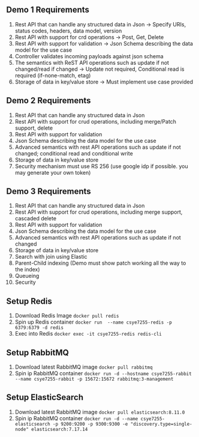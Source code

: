## Demo 1 Requirements

1. Rest API that can handle any structured data in Json -> Specify URIs, status codes, headers, data model, version
2. Rest API with support for crd operations -> Post, Get, Delete
3. Rest API with support for validation -> Json Schema describing the data model for the use case
4. Controller validates incoming payloads against json schema
5. The semantics with ReST API operations such as update if not changed/read if changed -> Update not required, Conditional read is required (if-none-match, etag)
6. Storage of data in key/value store -> Must implement use case provided

## Demo 2 Requirements

1. Rest API that can handle any structured data in Json
2. Rest API with support for crud operations, including merge/Patch support,  delete
3. Rest API with support for validation
4. Json Schema describing the data model for the use case
5. Advanced semantics with rest API operations such as update if not changed; conditional read and conditional write
6. Storage of data in key/value store
7. Security mechanism must use RS 256 (use google idp if possible. you may generate your own token)

## Demo 3 Requirements

1. Rest API that can handle any structured data in Json
2. Rest API with support for crud operations, including merge support, cascaded delete
3. Rest API with support for validation
4. Json Schema describing the data model for the use case
5. Advanced semantics with rest API operations such as update if not changed
6. Storage of data in key/value store
7. Search with join using Elastic
8. Parent-Child indexing (Demo must show patch working all the way to the index)
9. Queueing
10. Security

## Setup Redis
1. Download Redis Image `docker pull redis`
2. Spin up Redis container `docker run  --name csye7255-redis -p 6379:6379 -d redis`
3. Exec into Redis `docker exec -it csye7255-redis redis-cli`

## Setup RabbitMQ
1. Download latest RabbitMQ image `docker pull rabbitmq`
2. Spin ip RabbitMQ container `docker run -d --hostname csye7255-rabbit --name csye7255-rabbit -p 15672:15672 rabbitmq:3-management`

## Setup ElasticSearch
1. Download latest RabbitMQ image `docker pull elasticsearch:8.11.0`
2. Spin ip RabbitMQ container `docker run -d --name csye7255-elasticsearch -p 9200:9200 -p 9300:9300 -e "discovery.type=single-node" elasticsearch:7.17.14`

